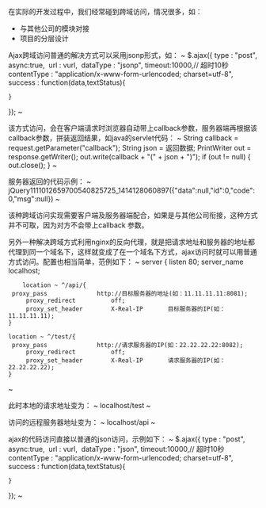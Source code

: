 在实际的开发过程中，我们经常碰到跨域访问，情况很多，如：
* 与其他公司的模块对接
* 项目的分层设计

Ajax跨域访问普通的解决方式可以采用jsonp形式，如：
~
$.ajax({
         type : "post",
         async:true,
	 url : vurl,
	 dataType : "jsonp",
	timeout:10000,// 超时10秒
	contentType : "application/x-www-form-urlencoded; charset=utf-8",  
	success : function(data,textStatus){
			
	}
});
~

该方式访问，会在客户端请求时浏览器自动带上callback参数，服务器端再根据该callback参数，拼装返回结果，如java的servlet代码：
~
String callback = request.getParameter("callback");
String json = 返回数据;
PrintWriter out = response.getWriter();
out.write(callback + "(" + json + ")");
if (out != null) {
	out.close();
}
~

服务器返回的代码示例：
~
jQuery1111012659700540825725_1414128060897({"data":null,"id":0,"code":0,"msg":null})
~

该种跨域访问实现需要客户端及服务器端配合，如果是与其他公司衔接，这种方式并不可取，因为对方不会带上callback 参数。


另外一种解决跨域方式利用nginx的反向代理，就是把请求地址和服务器的地址都代理到同一个域名下，这样就变成了在一个域名下方式，ajax访问时就可以用普通方式访问。配置也相当简单，范例如下：
~
server {
        listen       80;
        server_name  localhost;



        location ~ ^/api/{ 
	 proxy_pass              http://目标服务器的地址(如：11.11.11.11:8081); 
         proxy_redirect          off; 
         proxy_set_header        X-Real-IP       目标服务器的IP(如：11.11.11.11); 
	}

	location ~ ^/test/{ 
	 proxy_pass              http://请求服务器的IP(如：22.22.22.22:8082); 
         proxy_redirect          off; 
         proxy_set_header        X-Real-IP       请求服务器的IP(如：22.22.22.22); 
	}

~

此时本地的请求地址变为：
~
localhost/test
~

访问的远程服务器地址变为：
~
localhost/api
~

ajax的代码访问直接以普通的json访问，示例如下：
~
$.ajax({
         type : "post",
         async:true,
	 url : vurl,
	 dataType : "json",
	timeout:10000,// 超时10秒
	contentType : "application/x-www-form-urlencoded; charset=utf-8",  
	success : function(data,textStatus){
			
	}
});
~

